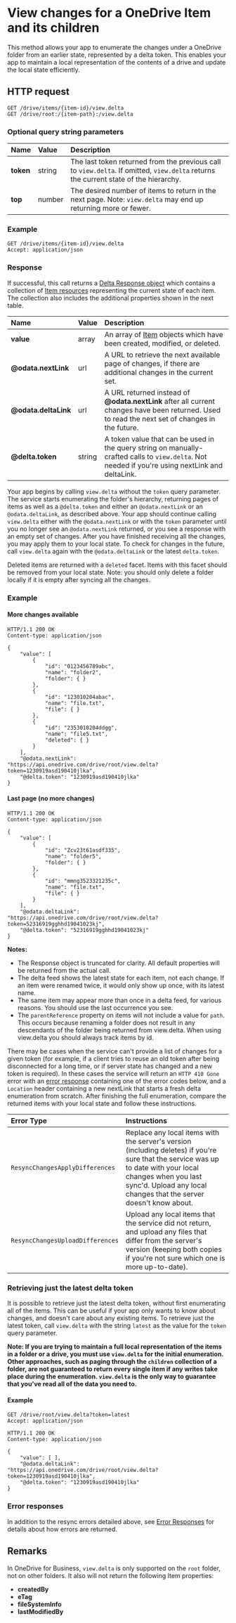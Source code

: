 # View changes for a OneDrive Item and its children

This method allows your app to enumerate the changes under a OneDrive folder
from an earlier state, represented by a delta token. This enables your app to
maintain a local representation of the contents of a drive and update the local
state efficiently.

## HTTP request

````
GET /drive/items/{item-id}/view.delta
GET /drive/root:/{item-path}:/view.delta
````

### Optional query string parameters

| Name      | Value  | Description                                                                                                                          |
|:----------|:-------|:-------------------------------------------------------------------------------------------------------------------------------------|
| **token** | string | The last token returned from the previous call to `view.delta`. If omitted, `view.delta` returns the current state of the hierarchy. |
| **top**   | number | The desired number of items to return in the next page. Note: `view.delta` may end up returning more or fewer.                       |

### Example

<!-- { "blockType": "request", "name": "get-delta", "idempotent": true, "scopes": "files.read" } -->
```
GET /drive/items/{item-id}/view.delta
Accept: application/json
```

### Response

If successful, this call returns a [Delta Response object][delta-resource]
which contains a collection of [Item resources][item-resource] representing the
current state of each item. The collection also includes the additional
properties shown in the next table.

| Name                 | Value  | Description                                                                                                                                      |
|:---------------------|:-------|:-------------------------------------------------------------------------------------------------------------------------------------------------|
| **value**            | array  | An array of [Item][item-resource] objects which have been created, modified, or deleted.                                                         |
| **@odata.nextLink**  | url    | A URL to retrieve the next available page of changes, if there are additional changes in the current set.                                        |
| **@odata.deltaLink** | url    | A URL returned instead of **@odata.nextLink** after all current changes have been returned. Used to read the next set of changes in the future.  |
| **@delta.token**     | string | A token value that can be used in the query string on manually-crafted calls to `view.delta`. Not needed if you're using nextLink and deltaLink. |

Your app begins by calling `view.delta` without the `token` query parameter.
The service starts enumerating the folder's hierarchy, returning pages of items
as well as a `@delta.token` and either an `@odata.nextLink` or an
`@odata.deltaLink`, as described above. Your app should continue calling
`view.delta` either with the `@odata.nextLink` or with the `token` parameter
until you no longer see an `@odata.nextLink` returned, or you see a response
with an empty set of changes. After you have finished receiving all the
changes, you may apply them to your local state. To check for changes in the
future, call `view.delta` again with the `@odata.deltaLink` or the latest
`delta.token`.

Deleted items are returned with a `deleted` facet. Items with this facet should
be removed from your local state. Note: you should only delete a folder locally
if it is empty after syncing all the changes.

### Example

#### More changes available

<!-- { "blockType": "response", "@odata.type": "oneDrive.viewDelta", "truncated": true } -->
```http
HTTP/1.1 200 OK
Content-type: application/json

{
    "value": [
        {
            "id": "0123456789abc",
            "name": "folder2",
            "folder": { }
        },
        {
            "id": "123010204abac",
            "name": "file.txt",
            "file": { }
        },
        {
            "id": "2353010204ddgg",
            "name": "file5.txt",
            "deleted": { }
        }
    ],
    "@odata.nextLink": "https://api.onedrive.com/drive/root/view.delta?token=1230919asd190410jlka",
    "@delta.token": "1230919asd190410jlka"
}
```

#### Last page (no more changes)

<!-- { "blockType": "example", "@odata.type": "oneDrive.viewDelta", "truncated": true } -->
```http
HTTP/1.1 200 OK
Content-type: application/json

{
    "value": [
        {
            "id": "Zcv23t61asdf335",
            "name": "folder5",
            "folder": { }
        },
        {
            "id": "mmng3523321235c",
            "name": "file.txt",
            "file": { }
        }
    ],
    "@odata.deltaLink": "https://api.onedrive.com/drive/root/view.delta?token=52316919gghhd19041023kj",
    "@delta.token": "52316919gghhd19041023kj"
}
```

**Notes:**

* The Response object is truncated for clarity. All default properties will be
  returned from the actual call.
* The delta feed shows the latest state for each item, not each change. If an
  item were renamed twice, it would only show up once, with its latest name.
* The same item may appear more than once in a delta feed, for various reasons.
  You should use the last occurrence you see.
* The `parentReference` property on items will not include a value for `path`.
  This occurs because renaming a folder does not result in any descendants of
  the folder being returned from view.delta. When using view.delta you should
  always track items by id.

There may be cases when the service can't provide a list of changes for a given
token (for example, if a client tries to reuse an old token after being
disconnected for a long time, or if server state has changed and a new token is
required). In these cases the service will return an `HTTP 410 Gone` error with
an [error response][error-response] containing one of the error codes below,
and a `Location` header containing a new nextLink that starts a fresh delta
enumeration from scratch. After finishing the full enumeration, compare the
returned items with your local state and follow these instructions.

| Error Type                       | Instructions                                                                                                                                                                                                                    |
|:---------------------------------|:--------------------------------------------------------------------------------------------------------------------------------------------------------------------------------------------------------------------------------|
| `ResyncChangesApplyDifferences`  | Replace any local items with the server's version (including deletes) if you're sure that the service was up to date with your local changes when you last sync'd. Upload any local changes that the server doesn't know about. |
| `ResyncChangesUploadDifferences` | Upload any local items that the service did not return, and upload any files that differ from the server's version (keeping both copies if you're not sure which one is more up-to-date).                                       |


### Retrieving just the latest delta token
It is possible to retrieve just the latest delta token, without first
enumerating all of the items. This can be useful if your app only wants to know
about changes, and doesn't care about any existing items. To retrieve just the
latest token, call `view.delta` with the string `latest` as the value for the
`token` query parameter.

**Note: If you are trying to maintain a full local representation of the items
in a folder or a drive, you must use `view.delta` for the initial enumeration.
Other approaches, such as paging through the `children` collection of a folder,
are not guaranteed to return every single item if any writes take place during
the enumeration. `view.delta` is the only way to guarantee that you've read all
of the data you need to.**

#### Example

<!-- { "blockType": "request", "name": "get-delta-latest", "scope": "files.read" } -->
```
GET /drive/root/view.delta?token=latest
Accept: application/json
```

<!-- { "blockType": "response", "@odata.type": "oneDrive.viewDelta" } -->
```http
HTTP/1.1 200 OK
Content-type: application/json

{
    "value": [ ],
    "@odata.deltaLink": "https://api.onedrive.com/drive/root/view.delta?token=1230919asd190410jlka",
    "@delta.token": "1230919asd190410jlka"
}
```

### Error responses

In addition to the resync errors detailed above, see [Error Responses][error-response] for details about
how errors are returned.

[delta-resource]: ../resources/viewDeltaResource.md
[error-response]: ../misc/errors.md
[item-resource]: ../resources/item.md

## Remarks

In OneDrive for Business, `view.delta` is only supported on the `root` folder,
not on other folders. It also will not return the following Item properties:

* **createdBy**
* **eTag**
* **fileSystemInfo**
* **lastModifiedBy**

<!-- {
  "type": "#page.annotation",
  "description": "Sync changes from the service to your client state.",
  "keywords": "sync,view.delta,view.changes,$delta",
  "section": "documentation",
  "tocPath": "Items/Sync Changes"
} -->
